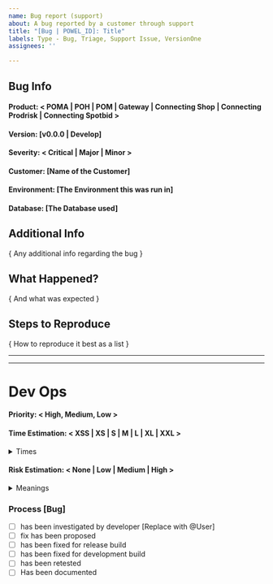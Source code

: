 ```yaml
---
name: Bug report (support)
about: A bug reported by a customer through support
title: "[Bug | POWEL_ID]: Title"
labels: Type - Bug, Triage, Support Issue, VersionOne
assignees: ''

---
```


<!---  
***************************************
*********** FORM USAGE ****************
***************************************

To fill out this form properly:

- Replace < > with one of the given options in the comment below.
- Replace [ ] with a single line of text with one of the formats below
- Fill in { "suggestion" } with multiline text suggested

Doing this will automatically label the Issue when submitted or edited.

Please check that the issue has been labeled correctly after submitting!

Notes:
    - If you pick something that doesn't fit the format the auto labeling will not happen
    - It can take a short while after submission for it to happen
    - It is case-insensitive
    - Updating the description will update the labels as well

****************************************
********** Manual Labeling *************
****************************************

There are some common manual labels that can be applied:

| Reason                      | Label to add   |
| -------------------------------------------- |
| If it is urgent             | "M | Urgent"   |
| -------------------------------------------  |
| If this issue is blocking   | "M | Blocking" |
| your work                   |                |
| -------------------------------------------- |
| If this issue being blocked | "M | Blocked"  |
| -------------------------------------------- |

Ps. Sorry for not having a better format for you to use. Github Issue forms isn't supported yet for private repos...
--->

## Bug Info

#### Product: < POMA | POH | POM | Gateway | Connecting Shop | Connecting Prodrisk | Connecting Spotbid >
#### Version:  [v0.0.0 | Develop]
#### Severity: < Critical | Major | Minor >
#### Customer: [Name of the Customer]
#### Environment: [The Environment this was run in]
#### Database: [The Database used]

## Additional Info

{ Any additional info regarding the bug }

## What Happened?

{ And what was expected }

## Steps to Reproduce

{ How to reproduce it best as a list }

___
___

# Dev Ops

<!---
######################################################
####### THIS AREA IS FOR DEV OPS to fill in ##########
######################################################
--->

#### Priority: < High, Medium, Low >
 
#### Time Estimation: < XSS | XS | S | M | L | XL | XXL >

<details><summary>Times</summary>
<p>

>  | Tag | Time |
>  | --- | ---- |
>  | XSS | 0 - 5 days |
>  | XS | 5 - 10 days |
>  | S | 10 - 30 days |
>  | M | 1 - 2 Months |
>  | L | 3 - 5 Months |
>  | XL | 6 - 12 Months |
>  | XXL | >12 Months |

</p>
</details>

#### Risk Estimation: < None | Low | Medium | High >

<details><summary>Meanings</summary>
<p>

>  | Tag | Risk                                                 |
>  |------------------------------------------------------| ---- |
>  | None | Fixing this will not break previous funcitonality    |
>  | Low | Fixing this will might break previous functionality  |
>  | Medium | Fixing this will could break previous functionality  |
>  | High | This change will likely break previous functionality |
>  | --- | ----                                                 |

</p>
</details>

### Process [Bug]

- [ ] has been investigated by developer [Replace with @User]
- [ ] fix has been proposed
- [ ] has been fixed for release build
- [ ] has been fixed for development build
- [ ] has been retested
- [ ] Has been documented
